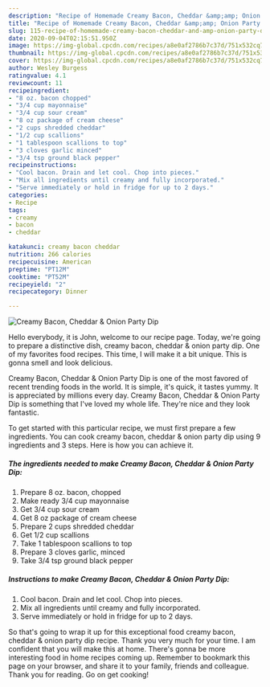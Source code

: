 ```yaml
---
description: "Recipe of Homemade Creamy Bacon, Cheddar &amp;amp; Onion Party Dip"
title: "Recipe of Homemade Creamy Bacon, Cheddar &amp;amp; Onion Party Dip"
slug: 115-recipe-of-homemade-creamy-bacon-cheddar-and-amp-onion-party-dip
date: 2020-09-04T02:15:51.950Z
image: https://img-global.cpcdn.com/recipes/a8e0af2786b7c37d/751x532cq70/creamy-bacon-cheddar-onion-party-dip-recipe-main-photo.jpg
thumbnail: https://img-global.cpcdn.com/recipes/a8e0af2786b7c37d/751x532cq70/creamy-bacon-cheddar-onion-party-dip-recipe-main-photo.jpg
cover: https://img-global.cpcdn.com/recipes/a8e0af2786b7c37d/751x532cq70/creamy-bacon-cheddar-onion-party-dip-recipe-main-photo.jpg
author: Wesley Burgess
ratingvalue: 4.1
reviewcount: 11
recipeingredient:
- "8 oz. bacon chopped"
- "3/4 cup mayonnaise"
- "3/4 cup sour cream"
- "8 oz package of cream cheese"
- "2 cups shredded cheddar"
- "1/2 cup scallions"
- "1 tablespoon scallions to top"
- "3 cloves garlic minced"
- "3/4 tsp ground black pepper"
recipeinstructions:
- "Cool bacon. Drain and let cool. Chop into pieces."
- "Mix all ingredients until creamy and fully incorporated."
- "Serve immediately or hold in fridge for up to 2 days."
categories:
- Recipe
tags:
- creamy
- bacon
- cheddar

katakunci: creamy bacon cheddar 
nutrition: 266 calories
recipecuisine: American
preptime: "PT12M"
cooktime: "PT52M"
recipeyield: "2"
recipecategory: Dinner

---
```



![Creamy Bacon, Cheddar &amp; Onion Party Dip](https://img-global.cpcdn.com/recipes/a8e0af2786b7c37d/751x532cq70/creamy-bacon-cheddar-onion-party-dip-recipe-main-photo.jpg)

Hello everybody, it is John, welcome to our recipe page. Today, we're going to prepare a distinctive dish, creamy bacon, cheddar &amp; onion party dip. One of my favorites food recipes. This time, I will make it a bit unique. This is gonna smell and look delicious.

Creamy Bacon, Cheddar &amp; Onion Party Dip is one of the most favored of recent trending foods in the world. It is simple, it's quick, it tastes yummy. It is appreciated by millions every day. Creamy Bacon, Cheddar &amp; Onion Party Dip is something that I've loved my whole life. They're nice and they look fantastic.




To get started with this particular recipe, we must first prepare a few ingredients. You can cook creamy bacon, cheddar &amp; onion party dip using 9 ingredients and 3 steps. Here is how you can achieve it.

<!--inarticleads1-->

##### The ingredients needed to make Creamy Bacon, Cheddar &amp; Onion Party Dip:

1. Prepare 8 oz. bacon, chopped
1. Make ready 3/4 cup mayonnaise
1. Get 3/4 cup sour cream
1. Get 8 oz package of cream cheese
1. Prepare 2 cups shredded cheddar
1. Get 1/2 cup scallions
1. Take 1 tablespoon scallions to top
1. Prepare 3 cloves garlic, minced
1. Take 3/4 tsp ground black pepper




<!--inarticleads2-->

##### Instructions to make Creamy Bacon, Cheddar &amp; Onion Party Dip:

1. Cool bacon. Drain and let cool. Chop into pieces.
1. Mix all ingredients until creamy and fully incorporated.
1. Serve immediately or hold in fridge for up to 2 days.




So that's going to wrap it up for this exceptional food creamy bacon, cheddar &amp; onion party dip recipe. Thank you very much for your time. I am confident that you will make this at home. There's gonna be more interesting food in home recipes coming up. Remember to bookmark this page on your browser, and share it to your family, friends and colleague. Thank you for reading. Go on get cooking!
